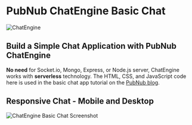 # PubNub ChatEngine Basic Chat

![ChatEngine](https://github.com/pubnub/chat-engine/blob/master/images/logo.png?raw=true)

## Build a Simple Chat Application with PubNub ChatEngine

**No need** for Socket.io, Mongo, Express, or Node.js server, ChatEngine works with **serverless** technology. The HTML, CSS, and JavaScript code here is used in the basic chat app tutorial on the [PubNub blog](https://www.pubnub.com/blog/?devrel_gh=chatengine-basic-chat).

## Responsive Chat - Mobile and Desktop
![ChatEngine Basic Chat Screenshot](https://i.imgur.com/dFXfUBn.png)